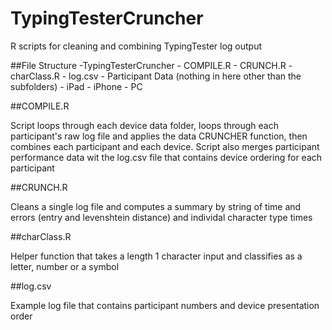 TypingTesterCruncher
====================

R scripts for cleaning and combining TypingTester log output

##File Structure
  -TypingTesterCruncher
    - COMPILE.R
    - CRUNCH.R
    - charClass.R
    - log.csv
    - Participant Data (nothing in here other than the subfolders)
      - iPad
      - iPhone
      - PC

##COMPILE.R

Script loops through each device data folder, loops through each participant's raw log file and applies the data CRUNCHER function, then combines each participant and each device.  Script also merges participant performance data wit the log.csv file that contains device ordering for each participant

##CRUNCH.R

Cleans a single log file and computes a summary by string of time and errors (entry and levenshtein distance) and 
individal character type times

##charClass.R

Helper function that takes a length 1 character input and classifies as a letter, number or a symbol

##log.csv

Example log file that contains participant numbers and device presentation order
